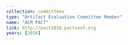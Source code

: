 ```yaml
---
collection: committees
type: "Artifact Evaluation Committee Member"
name: "ACM PACT"
link: http://pact2016.pactconf.org
years: [2016]
---
```

